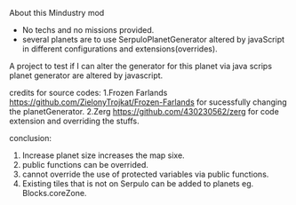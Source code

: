 About this Mindustry mod
- No techs and no missions provided.
- several planets are to use SerpuloPlanetGenerator altered by javaScript in different configurations and extensions(overrides).  

A project to test if I can alter the generator for this planet via java scrips  
planet generator are altered by javascript. 

credits for source codes: 
1.Frozen Farlands https://github.com/ZielonyTrojkat/Frozen-Farlands for sucessfully changing the planetGenerator.
2.Zerg https://github.com/430230562/zerg for code extension and overriding the stuffs. 

conclusion:
1. Increase planet size increases the map sixe. 
2. public functions can be overrided. 
3. cannot override the use of protected variables via public functions.  
4. Existing tiles that is not on Serpulo can be added to planets eg. Blocks.coreZone. 
